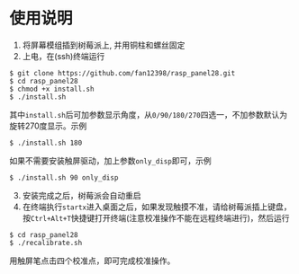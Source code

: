 # 使用说明

1. 将屏幕模组插到树莓派上, 并用铜柱和螺丝固定  
2. 上电，在(ssh)终端运行
```
$ git clone https://github.com/fan12398/rasp_panel28.git
$ cd rasp_panel28
$ chmod +x install.sh
$ ./install.sh
```
其中`install.sh`后可加参数显示角度，从`0/90/180/270`四选一，不加参数默认为旋转270度显示。示例  
```
$ ./install.sh 180
```
如果不需要安装触屏驱动，加上参数`only_disp`即可，示例  
```
$ ./install.sh 90 only_disp
```  
3. 安装完成之后，树莓派会自动重启  
4. 在终端执行`startx`进入桌面之后，如果发现触摸不准，请给树莓派插上键盘，按`Ctrl+Alt+T`快捷键打开终端(注意校准操作不能在远程终端进行)，然后运行
```
$ cd rasp_panel28
$ ./recalibrate.sh
```
用触屏笔点击四个校准点，即可完成校准操作。
